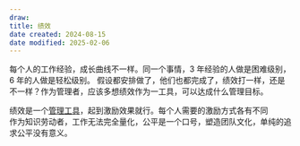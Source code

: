 ```yaml
---
draw:
title: 绩效
date created: 2024-08-15
date modified: 2025-02-06
---
```


每个人的工作经验，成长曲线不一样。同一个事情，3 年经验的人做是困难级别，6 年的人做是轻松级别。
假设都安排做了，他们也都完成了，绩效打一样，还是不一样？作为管理者，应该多想绩效作为一工具，可以达成什么管理目标。

绩效是一个[管理工具](管理工具.md)，起到激励效果就行。每个人需要的激励方式各有不同  
作为知识劳动者，工作无法完全量化，公平是一个口号，塑造团队文化，单纯的追求公平没有意义。
